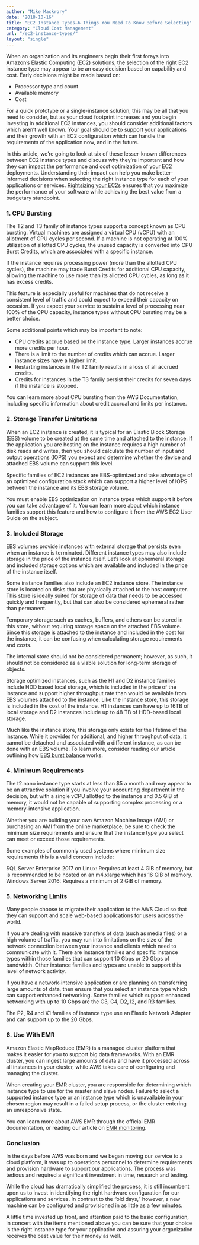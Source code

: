 ```yaml
---
author: "Mike Mackrory"
date: "2018-10-16"
title: "EC2 Instance Types—6 Things You Need To Know Before Selecting"
category: "Cloud Cost Management"
url: "/ec2-instance-types/"
layout: "single"
---
```


When an organization and its engineers begin their first forays into Amazon’s Elastic Computing (EC2) solutions, the selection of the right EC2 instance type may appear to be an easy decision based on capability and cost. Early decisions might be made based on:

- Processor type and count
- Available memory
- Cost

For a quick prototype or a single-instance solution, this may be all that you need to consider, but as your cloud footprint increases and you begin investing in additional EC2 instances, you should consider additional factors which aren’t well known. Your goal should be to support your applications and their growth with an EC2 configuration which can handle the requirements of the application now, and in the future.

In this article, we’re going to look at six of these lesser-known differences between EC2 instance types and discuss why they’re important and how they can impact the performance and cost optimization of your EC2 deployments. Understanding their impact can help you make better-informed decisions when selecting the right instance type for each of your applications or services. [Rightsizing your EC2s](/aws-sizing-tool/) ensures that you maximize the performance of your software while achieving the best value from a budgetary standpoint.


### 1. CPU Bursting

The T2 and T3 family of instance types support a concept known as CPU bursting. Virtual machines are assigned a virtual CPU (vCPU) with an allotment of CPU cycles per second. If a machine is not operating at 100% utilization of allotted CPU cycles, the unused capacity is converted into CPU Burst Credits, which are associated with a specific instance.

If the instance requires processing power (more than the allotted CPU cycles), the machine may trade Burst Credits for additional CPU capacity, allowing the machine to use more than its allotted CPU cycles, as long as it has excess credits.

This feature is especially useful for machines that do not receive a consistent level of traffic and could expect to exceed their capacity on occasion. If you expect your service to sustain a level of processing near 100% of the CPU capacity, instance types without CPU bursting may be a better choice.

Some additional points which may be important to note:

- CPU credits accrue based on the instance type. Larger instances accrue more credits per hour.
- There is a limit to the number of credits which can accrue. Larger instance sizes have a higher limit.
- Restarting instances in the T2 family results in a loss of all accrued credits.
- Credits for instances in the T3 family persist their credits for seven days if the instance is stopped.

You can learn more about CPU bursting from the AWS Documentation, including specific information about credit accrual and limits per instance.


### 2. Storage Transfer Limitations

When an EC2 instance is created, it is typical for an Elastic Block Storage (EBS) volume to be created at the same time and attached to the instance. If the application you are hosting on the instance requires a high number of disk reads and writes, then you should calculate the number of input and output operations (IOPS) you expect and determine whether the device and attached EBS volume can support this level.

Specific families of EC2 instances are EBS-optimized and take advantage of an optimized configuration stack which can support a higher level of IOPS between the instance and its EBS storage volume.

You must enable EBS optimization on instance types which support it before you can take advantage of it. You can learn more about which instance families support this feature and how to configure it from the AWS EC2 User Guide on the subject.


### 3. Included Storage
EBS volumes provide instances with external storage that persists even when an instance is terminated. Different instance types may also include storage in the price of the instance itself. Let’s look at ephemeral storage and included storage options which are available and included in the price of the instance itself.

Some instance families also include an EC2 instance store. The instance store is located on disks that are physically attached to the host computer. This store is ideally suited for storage of data that needs to be accessed quickly and frequently, but that can also be considered ephemeral rather than permanent.

Temporary storage such as caches, buffers, and others can be stored in this store, without requiring storage space on the attached EBS volume. Since this storage is attached to the instance and included in the cost for the instance, it can be confusing when calculating storage requirements and costs.

The internal store should not be considered permanent; however, as such, it should not be considered as a viable solution for long-term storage of objects.

Storage optimized instances, such as the H1 and D2 instance families include HDD based local storage, which is included in the price of the instance and support higher throughput rate than would be available from EBS volumes attached to the instance. Like the instance store, this storage is included in the cost of the instance. H1 instances can have up to 16TB of local storage and D2 instances include up to 48 TB of HDD-based local storage.

Much like the instance store, this storage only exists for the lifetime of the instance. While it provides for additional, and higher throughput of data, it cannot be detached and associated with a different instance, as can be done with an EBS volume. To learn more, consider reading our article outlining how [EBS burst balance](/ebs-burst-balance-aws/) works.


### 4. Minimum Requirements

The t2.nano instance type starts at less than $5 a month and may appear to be an attractive solution if you involve your accounting department in the decision, but with a single vCPU allotted to the instance and 0.5 GiB of memory, it would not be capable of supporting complex processing or a memory-intensive application.

Whether you are building your own Amazon Machine Image (AMI) or purchasing an AMI from the online marketplace, be sure to check the minimum size requirements and ensure that the instance type you select can meet or exceed those requirements.

Some examples of commonly used systems where minimum size requirements this is a valid concern include:

SQL Server Enterprise 2017 on Linux: Requires at least 4 GiB of memory, but is recommended to be hosted on an m4.xlarge which has 16 GiB of memory.
Windows Server 2016: Requires a minimum of 2 GiB of memory.


### 5. Networking Limits

Many people choose to migrate their application to the AWS Cloud so that they can support and scale web-based applications for users across the world.

If you are dealing with massive transfers of data (such as media files) or a high volume of traffic, you may run into limitations on the size of the network connection between your instance and clients which need to communicate with it. There are instance families and specific instance types within those families that can support 10 Gbps or 20 Gbps of bandwidth. Other instance families and types are unable to support this level of network activity.

If you have a network-intensive application or are planning on transferring large amounts of data, then ensure that you select an instance type which can support enhanced networking. Some families which support enhanced networking with up to 10 Gbps are the C3, C4, D2, I2, and R3 families.

The P2, R4 and X1 families of instance type use an Elastic Network Adapter and can support up to the 20 Gbps.


### 6. Use With EMR

Amazon Elastic MapReduce (EMR) is a managed cluster platform that makes it easier for you to support big data frameworks. With an EMR cluster, you can ingest large amounts of data and have it processed across all instances in your cluster, while AWS takes care of configuring and managing the cluster.

When creating your EMR cluster, you are responsible for determining which instance type to use for the master and slave nodes. Failure to select a supported instance type or an instance type which is unavailable in your chosen region may result in a failed setup process, or the cluster entering an unresponsive state.

You can learn more about AWS EMR through the official EMR documentation, or reading our article on [EMR monitoring](/aws-emr-monitoring/).


### Conclusion

In the days before AWS was born and we began moving our service to a cloud platform, it was up to operations personnel to determine requirements and provision hardware to support our applications. The process was tedious and required a significant investment in time, research and testing.

While the cloud has dramatically simplified the process, it is still incumbent upon us to invest in identifying the right hardware configuration for our applications and services. In contrast to the “old days,” however, a new machine can be configured and provisioned in as little as a few minutes.

A little time invested up front, and attention paid to the basic configuration, in concert with the items mentioned above you can be sure that your choice is the right instance type for your application and assuring your organization receives the best value for their money as well.
